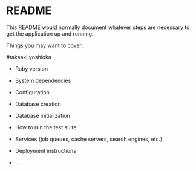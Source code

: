 # README

This README would normally document whatever steps are necessary to get the
application up and running.

Things you may want to cover:


#takaaki yoshioka
* Ruby version

* System dependencies

* Configuration

* Database creation

* Database initialization

* How to run the test suite

* Services (job queues, cache servers, search engines, etc.)

* Deployment instructions

* ...
